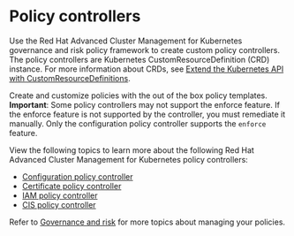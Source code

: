 # Policy controllers

Use the Red Hat Advanced Cluster Management for Kubernetes governance and risk policy framework to create custom policy controllers. The policy controllers are Kubernetes CustomResourceDefinition (CRD) instance. For more information about CRDs, see [Extend the Kubernetes API with CustomResourceDefinitions](https://kubernetes.io/docs/tasks/access-kubernetes-api/custom-resources/custom-resource-definitions/).

Create and customize policies with the out of the box policy templates. **Important**: Some policy controllers may not support the enforce feature. If the enforce feature is not supported by the controller, you must remediate it manually. Only the configuration policy controller supports the `enforce` feature.

View the following topics to learn more about the following Red Hat Advanced Cluster Management for Kubernetes policy controllers:

- [Configuration policy controller](config_policy_ctrl.md)
- [Certificate policy controller](cert_policy_ctrl.md)
- [IAM policy controller](iam_policy_ctrl.md)
- [CIS policy controller](cis_policy_ctrl.md)

Refer to [Governance and risk](compliance_intro.md) for more topics about managing your policies.
